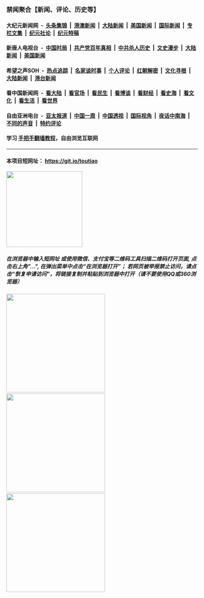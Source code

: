 ### 禁闻聚合【新闻、评论、历史等】

#### 大纪元新闻网 &nbsp;-&nbsp; [头条集锦](indexes/E头条集锦.md?t=02040944) &nbsp;|&nbsp; [港澳新闻](indexes/E港澳新闻.md?t=02040944)  &nbsp;|&nbsp; [大陆新闻](indexes/E大陆新闻.md?t=02040944) &nbsp;|&nbsp; [美国新闻](indexes/E美国新闻.md?t=02040944) &nbsp;|&nbsp; [国际新闻](indexes/E国际新闻.md?t=02040944) &nbsp;|&nbsp; [专栏文集](indexes/E专栏文集.md?t=02040944) &nbsp;|&nbsp; [纪元社论](indexes/E纪元社论.md?t=02040944) &nbsp;|&nbsp; [纪元特稿](indexes/E纪元特稿.md?t=02040944) 

#### 新唐人电视台 &nbsp;-&nbsp; [中国时局](indexes/N中国时局.md?t=02040944) &nbsp;|&nbsp; [共产党百年真相](indexes/N共产党百年真相.md?t=02040944) &nbsp;|&nbsp; [中共杀人历史](indexes/N中共杀人历史.md?t=02040944) &nbsp;|&nbsp; [文史漫步](indexes/N文史漫步.md?t=02040944) &nbsp;|&nbsp; [大陆新闻](indexes/N大陆新闻.md?t=02040944) &nbsp;|&nbsp; [美国新闻](indexes/N美国新闻.md?t=02040944)

#### 希望之声SOH &nbsp;-&nbsp; [热点追踪](indexes/H热点追踪.md?t=02040944) &nbsp;|&nbsp; [名家谈时事](indexes/H名家谈时事.md?t=02040944) &nbsp;|&nbsp; [个人评论](indexes/H个人评论.md?t=02040944)  &nbsp;|&nbsp; [红朝解密](indexes/H红朝解密.md?t=02040944) &nbsp;|&nbsp; [文化寻根](indexes/H文化寻根.md?t=02040944) &nbsp;|&nbsp; [大陆新闻](indexes/H大陆新闻.md?t=02040944) &nbsp;|&nbsp; [港台新闻](indexes/H港台新闻.md?t=02040944)

#### 看中国新闻网 &nbsp;-&nbsp; [看大陆](indexes/S看大陆.md?t=02040944) &nbsp;|&nbsp; [看官场](indexes/S看官场.md?t=02040944) &nbsp;|&nbsp; [看民生](indexes/S看民生.md?t=02040944)  &nbsp;|&nbsp; [看博谈](indexes/S看博谈.md?t=02040944) &nbsp;|&nbsp; [看财经](indexes/S看财经.md?t=02040944) &nbsp;|&nbsp; [看史海](indexes/S看史海.md?t=02040944) &nbsp;|&nbsp; [看文化](indexes/S看文化.md?t=02040944) &nbsp;|&nbsp; [看生活](indexes/S看生活.md?t=02040944) &nbsp;|&nbsp; [看世界](indexes/S看世界.md?t=02040944)

#### 自由亚洲电台 &nbsp;-&nbsp; [亚太报道](indexes/R亚太报道.md?t=02040944) &nbsp;|&nbsp; [中国一周](indexes/R中国一周.md?t=02040944) &nbsp;|&nbsp; [中国透视](indexes/R中国透视.md?t=02040944)  &nbsp;|&nbsp; [国际视角](indexes/R国际视角.md?t=02040944) &nbsp;|&nbsp; [夜话中南海](indexes/R夜话中南海.md?t=02040944) &nbsp;|&nbsp; [不同的声音](indexes/R不同的声音.md?t=02040944) &nbsp;|&nbsp; [特约评论](indexes/R特约评论.md?t=02040944)

#### 学习 [手把手翻墙教程](https://github.com/gfw-breaker/guides/wiki)，自由浏览互联网

----

#### 本项目短网址： https://git.io/toutiao
<img src="https://raw.githubusercontent.com/gfw-breaker/banned-news/master/scripts/img/qr.png" width="200px"/>  

##### 在浏览器中输入短网址 或使用微信、支付宝等二维码工具扫描二维码打开页面, 点击右上角"...", 在弹出菜单中点击“在浏览器打开”； 若网页被举报禁止访问，请点击“恢复申请访问”，将链接复制并粘贴到浏览器中打开（请不要使用QQ或360浏览器）

<img src="https://raw.githubusercontent.com/gfw-breaker/banned-news/master/scripts/img/1.png" width="260px"/> &nbsp; <img src="https://raw.githubusercontent.com/gfw-breaker/banned-news/master/scripts/img/2.png" width="260px"/> &nbsp; <img src="https://raw.githubusercontent.com/gfw-breaker/banned-news/master/scripts/img/3.png" width="260px"/>
